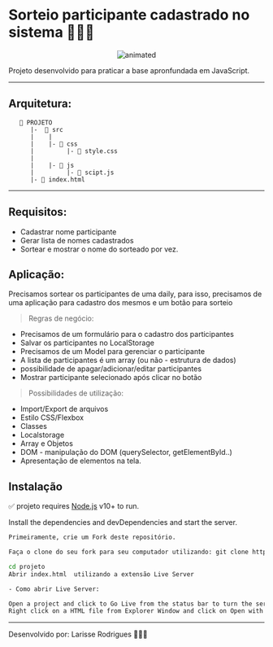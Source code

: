 # Sorteio participante cadastrado no sistema  🎰🎲🍀

<p align="center">
  <img src="https://media.tenor.com/OH7SMS7CNQ0AAAAd/cartas-sorteio.gif" alt="animated" />
</p>


Projeto desenvolvido para praticar a base apronfundada em JavaScript.


__________________________
## Arquitetura:

       📁 PROJETO
          |-  📁 src
          |    |
          |    |- 📁 css
          |         |- 📄 style.css
          |
          |    |- 📁 js
          |         |- 📄 scipt.js
          |- 📄 index.html

__________________________

## Requisitos:

- Cadastrar nome participante
- Gerar lista de nomes cadastrados
- Sortear e mostrar o nome do sorteado por vez.

## Aplicação:
Precisamos sortear os participantes de uma daily, para isso, precisamos de uma aplicação para cadastro dos mesmos e um botão para sorteio

> Regras de negócio:
- Precisamos de um formulário para o cadastro dos participantes
- Salvar os participantes no LocalStorage
- Precisamos de um Model para gerenciar o participante
- A lista de participantes é um array (ou não - estrutura de dados)
- possibilidade de apagar/adicionar/editar participantes
- Mostrar participante selecionado após clicar no botão


> Possibilidades de utilização:
- Import/Export de arquivos
- Estilo CSS/Flexbox
- Classes
- Localstorage
- Array e Objetos
- DOM - manipulação do DOM (querySelector, getElementById..)
- Apresentação de elementos na tela.




## Instalação

✅  projeto requires [Node.js](https://nodejs.org/) v10+ to run.

Install the dependencies and devDependencies and start the server.

```sh
Primeiramente, crie um Fork deste repositório.

Faça o clone do seu fork para seu computador utilizando: git clone https://github.com/helloLari/projeto_Inicial_Js.git

cd projeto
Abrir index.html  utilizando a extensão Live Server

- Como abrir Live Server: 

Open a project and click to Go Live from the status bar to turn the server on/off. 
Right click on a HTML file from Explorer Window and click on Open with Live Server.


```

_______________________     

Desenvolvido por: Larisse Rodrigues 👩🏽‍💻